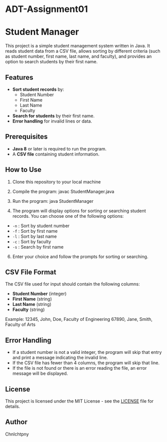 # ADT-Assignment01
# Student Manager

This project is a simple student management system written in Java. It reads student data from a CSV file, allows sorting by different criteria (such as student number, first name, last name, and faculty), and provides an option to search students by their first name.

## Features

- **Sort student records** by:
  - Student Number
  - First Name
  - Last Name
  - Faculty
- **Search for students** by their first name.
- **Error handling** for invalid lines or data.

## Prerequisites

- **Java 8** or later is required to run the program.
- A **CSV file** containing student information.

## How to Use

1. Clone this repository to your local machine
2. Compile the program: javac StudentManager.java
3. Run the program: java StudentManager

5. The program will display options for sorting or searching student records. You can choose one of the following options:
- `-n` : Sort by student number
- `-f` : Sort by first name
- `-l` : Sort by last name
- `-c` : Sort by faculty
- `-s` : Search by first name

6. Enter your choice and follow the prompts for sorting or searching.

## CSV File Format

The CSV file used for input should contain the following columns:
- **Student Number** (integer)
- **First Name** (string)
- **Last Name** (string)
- **Faculty** (string)

Example: 12345, John, Doe, Faculty of Engineering
67890, Jane, Smith, Faculty of Arts

## Error Handling

- If a student number is not a valid integer, the program will skip that entry and print a message indicating the invalid line.
- If the CSV file has fewer than 4 columns, the program will skip that line.
- If the file is not found or there is an error reading the file, an error message will be displayed.

## License

This project is licensed under the MIT License - see the [LICENSE](LICENSE) file for details.

## Author

Chnlchtpny
